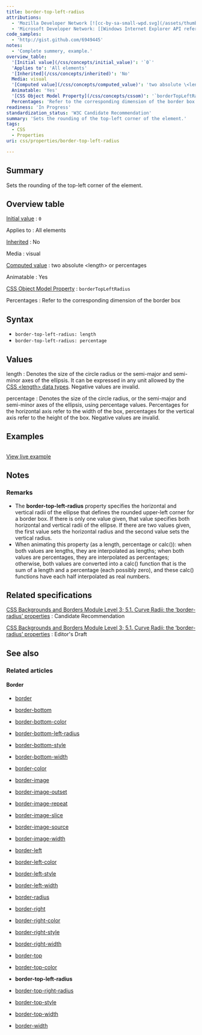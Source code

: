 ```yaml
---
title: border-top-left-radius
attributions:
  - 'Mozilla Developer Network [![cc-by-sa-small-wpd.svg](/assets/thumb/8/8c/cc-by-sa-small-wpd.svg/120px-cc-by-sa-small-wpd.svg.png)](http://creativecommons.org/licenses/by-sa/3.0/us/): [[Border-top-left-radius](https://developer.mozilla.org/es/docs/CSS/border-top-left-radius) Article]'
  - 'Microsoft Developer Network: [[Windows Internet Explorer API reference](http://msdn.microsoft.com/en-us/library/ie/hh828809%28v=vs.85%29.aspx) Article]'
code_samples:
  - 'http://gist.github.com/6949445'
notes:
  - 'Complete summery, example.'
overview_table:
  '[Initial value](/css/concepts/initial_value)': '`0`'
  'Applies to': 'All elements'
  '[Inherited](/css/concepts/inherited)': 'No'
  Media: visual
  '[Computed value](/css/concepts/computed_value)': 'two absolute \<length\> or percentages'
  Animatable: 'Yes'
  '[CSS Object Model Property](/css/concepts/cssom)': '`borderTopLeftRadius`'
  Percentages: 'Refer to the corresponding dimension of the border box'
readiness: 'In Progress'
standardization_status: 'W3C Candidate Recommendation'
summary: 'Sets the rounding of the top-left corner of the element.'
tags:
  - CSS
  - Properties
uri: css/properties/border-top-left-radius

---
```

## <span>Summary</span>

Sets the rounding of the top-left corner of the element.

## <span>Overview table</span>

[Initial value](/css/concepts/initial_value)
:   `0`

Applies to
:   All elements

[Inherited](/css/concepts/inherited)
:   No

Media
:   visual

[Computed value](/css/concepts/computed_value)
:   two absolute \<length\> or percentages

Animatable
:   Yes

[CSS Object Model Property](/css/concepts/cssom)
:   `borderTopLeftRadius`

Percentages
:   Refer to the corresponding dimension of the border box

## <span>Syntax</span>

-   `border-top-left-radius: length`
-   `border-top-left-radius: percentage`

## <span>Values</span>

length
:   Denotes the size of the circle radius or the semi-major and semi-minor axes of the ellipsis. It can be expressed in any unit allowed by the [CSS \<length\> data types](/css/data_types/length). Negative values are invalid.

percentage
:   Denotes the size of the circle radius, or the semi-major and semi-minor axes of the ellipsis, using percentage values. Percentages for the horizontal axis refer to the width of the box, percentages for the vertical axis refer to the height of the box. Negative values are invalid.

## <span>Examples</span>

``` html

```

[View live example](http://code.webplatform.org/gist/6949445)

## <span>Notes</span>

### <span>Remarks</span>

-   The **border-top-left-radius** property specifies the horizontal and vertical radii of the ellipse that defines the rounded upper-left corner for a border box. If there is only one value given, that value specifies both horizontal and vertical radii of the ellipse. If there are two values given, the first value sets the horizontal radius and the second value sets the vertical radius.
-   When animating this property (as a length, percentage or calc()): when both values are lengths, they are interpolated as lengths; when both values are percentages, they are interpolated as percentages; otherwise, both values are converted into a calc() function that is the sum of a length and a percentage (each possibly zero), and these calc() functions have each half interpolated as real numbers.

## <span>Related specifications</span>

[CSS Backgrounds and Borders Module Level 3; 5.1. Curve Radii: the ‘border-radius’ properties](http://www.w3.org/TR/css3-background/#border-top-left-radius)
:   Candidate Recommendation

[CSS Backgrounds and Borders Module Level 3; 5.1. Curve Radii: the ‘border-radius’ properties](http://dev.w3.org/csswg/css-backgrounds/#border-top-left-radius)
:   Editor's Draft

## <span>See also</span>

### <span>Related articles</span>

#### <span>Border</span>

-   [border](/css/properties/border)

-   [border-bottom](/css/properties/border-bottom)

-   [border-bottom-color](/css/properties/border-bottom-color)

-   [border-bottom-left-radius](/css/properties/border-bottom-left-radius)

-   [border-bottom-style](/css/properties/border-bottom-style)

-   [border-bottom-width](/css/properties/border-bottom-width)

-   [border-color](/css/properties/border-color)

-   [border-image](/css/properties/border-image)

-   [border-image-outset](/css/properties/border-image-outset)

-   [border-image-repeat](/css/properties/border-image-repeat)

-   [border-image-slice](/css/properties/border-image-slice)

-   [border-image-source](/css/properties/border-image-source)

-   [border-image-width](/css/properties/border-image-width)

-   [border-left](/css/properties/border-left)

-   [border-left-color](/css/properties/border-left-color)

-   [border-left-style](/css/properties/border-left-style)

-   [border-left-width](/css/properties/border-left-width)

-   [border-radius](/css/properties/border-radius)

-   [border-right](/css/properties/border-right)

-   [border-right-color](/css/properties/border-right-color)

-   [border-right-style](/css/properties/border-right-style)

-   [border-right-width](/css/properties/border-right-width)

-   [border-top](/css/properties/border-top)

-   [border-top-color](/css/properties/border-top-color)

-   **border-top-left-radius**

-   [border-top-right-radius](/css/properties/border-top-right-radius)

-   [border-top-style](/css/properties/border-top-style)

-   [border-top-width](/css/properties/border-top-width)

-   [border-width](/css/properties/border-width)
